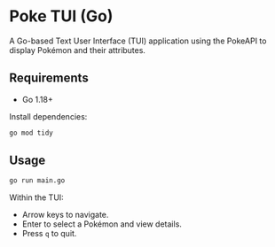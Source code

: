# Poke TUI (Go)

A Go-based Text User Interface (TUI) application using the PokeAPI to display Pokémon and their attributes.

## Requirements

- Go 1.18+

Install dependencies:
```bash
go mod tidy
```

## Usage

```bash
go run main.go
```

Within the TUI:
- Arrow keys to navigate.
- Enter to select a Pokémon and view details.
- Press `q` to quit.